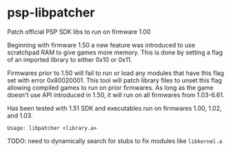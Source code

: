 # psp-libpatcher
Patch official PSP SDK libs to run on firmware 1.00

Beginning with firmware 1.50 a new feature was introduced to use scratchpad RAM to give games more memory. This is done by setting a flag of an imported library to either 0x10 or 0x11.

Firmwares prior to 1.50 will fail to run or load any modules that have this flag set with error 0x80020001. This tool will patch library files to unset this flag allowing compiled games to run on prior firmwares. As long as the game doesn't use API introduced in 1.50, it will run on all firmwares from 1.03-6.61.

Has been tested with 1.51 SDK and executables run on firmwares 1.00, 1.02, and 1.03.

`Usage: libpatcher <library.a>`

TODO: need to dynamically search for stubs to fix modules like `libkernel.a`
